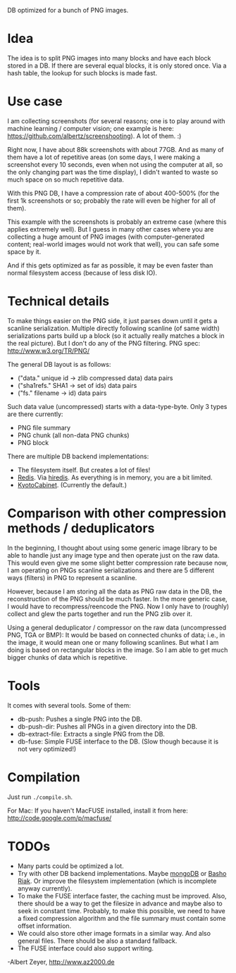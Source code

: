 DB optimized for a bunch of PNG images.

Idea
====

The idea is to split PNG images into many blocks and have each block stored in a DB.
If there are several equal blocks, it is only stored once.
Via a hash table, the lookup for such blocks is made fast.

Use case
========

I am collecting screenshots (for several reasons; one is to play around with machine learning / computer vision;
one example is here: <https://github.com/albertz/screenshooting>). A lot of them. :)

Right now, I have about 88k screenshots with about 77GB. And as many of them have a lot of repetitive areas
(on some days, I were making a screenshot every 10 seconds, even when not using the computer at all,
so the only changing part was the time display), I didn't wanted to waste so much space on so much repetitive data.

With this PNG DB, I have a compression rate of about 400-500%
(for the first 1k screenshots or so; probably the rate will even be higher for all of them).

This example with the screenshots is probably an extreme case (where this applies extremely well).
But I guess in many other cases where you are collecting a huge amount of PNG images
(with computer-generated content; real-world images would not work that well), you can safe some space by it.

And if this gets optimized as far as possible, it may be even faster than normal filesystem access
(because of less disk IO).

Technical details
=================

To make things easier on the PNG side, it just parses down until it gets a scanline serialization.
Multiple directly following scanline (of same width) serializations parts build up a block
(so it actually really matches a block in the real picture). But I don't do any of the PNG filtering.
PNG spec: <http://www.w3.org/TR/PNG/>

The general DB layout is as follows:

- ("data." unique id -> zlib compressed data) data pairs
- ("sha1refs." SHA1 -> set of ids) data pairs
- ("fs." filename -> id) data pairs

Such data value (uncompressed) starts with a data-type-byte. Only 3 types are there currently:

- PNG file summary
- PNG chunk (all non-data PNG chunks)
- PNG block

There are multiple DB backend implementations:

- The filesystem itself. But creates a lot of files!
- [Redis](http://redis.io/). Via [hiredis](https://github.com/antirez/hiredis). As everything is in memory, you are a bit limited.
- [KyotoCabinet](http://fallabs.com/kyotocabinet/). (Currently the default.)

Comparison with other compression methods / deduplicators
=========================================================

In the beginning, I thought about using some generic image library to be able to handle just any
image type and then operate just on the raw data. This would even give me some slight better compression rate
because now, I am operating on PNGs scanline serializations and there are 5 different ways (filters) in PNG
to represent a scanline.

However, because I am storing all the data as PNG raw data in the DB, the reconstruction of the PNG should
be much faster. In the more generic case, I would have to recompress/reencode the PNG. Now I only have
to (roughly) collect and glew the parts together and run the PNG zlib over it.

Using a general deduplicator / compressor on the raw data (uncompressed PNG, TGA or BMP):
It would be based on connected chunks of data; i.e., in the image, it would mean one or many following scanlines.
But what I am doing is based on rectangular blocks in the image. So I am able to get much bigger
chunks of data which is repetitive.

Tools
=====

It comes with several tools. Some of them:

- db-push: Pushes a single PNG into the DB.
- db-push-dir: Pushes all PNGs in a given directory into the DB.
- db-extract-file: Extracts a single PNG from the DB.
- db-fuse: Simple FUSE interface to the DB. (Slow though because it is not very optimized!)

Compilation
===========

Just run `./compile.sh`.

For Mac: If you haven't MacFUSE installed, install it from here: <http://code.google.com/p/macfuse/>

TODOs
=====

- Many parts could be optimized a lot.
- Try with other DB backend implementations.
Maybe [mongoDB](http://www.mongodb.org/) or [Basho Riak](http://www.basho.com/products_riak_overview.php).
Or improve the filesystem implementation (which is incomplete anyway currently).
- To make the FUSE interface faster, the caching must be improved.
Also, there should be a way to get the filesize in advance and maybe also to seek in constant time.
Probably, to make this possible, we need to have a fixed compression algorithm and
the file summary must contain some offset information.
- We could also store other image formats in a similar way. And also general files.
There should be also a standard fallback.
- The FUSE interface could also support writing.


-Albert Zeyer, <http://www.az2000.de>

